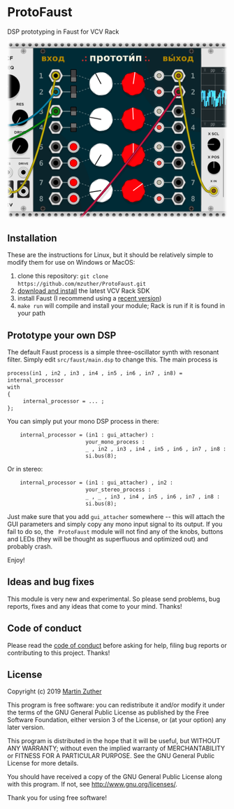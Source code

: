 # ProtoFaust

DSP prototyping in Faust for VCV Rack  

![Screenshot of ProtoFaust](images/screenshot_1.png?raw=true "Screenshot")

## Installation

These are the instructions for Linux, but it should be relatively
simple to modify them for use on Windows or MacOS:

1. clone this repository: `git clone https://github.com/mzuther/ProtoFaust.git`
1. [download and install][SDK Rack] the latest VCV Rack SDK
1. install Faust (I recommend using a [recent version][Faust compiler])
1. `make run` will compile and install your module; Rack is run if it is found in your path

## Prototype your own DSP

The default Faust process is a simple three-oscillator synth with
resonant filter.  Simply edit `src/faust/main.dsp` to change this.
The main process is

```
process(in1 , in2 , in3 , in4 , in5 , in6 , in7 , in8) = internal_processor
with
{
     internal_processor = ... ;
};
```

You can simply put your mono DSP process in there:

```
    internal_processor = (in1 : gui_attacher) :
                         your_mono_process :
                         _ , in2 , in3 , in4 , in5 , in6 , in7 , in8 :
                         si.bus(8);
```

Or in stereo:

```
    internal_processor = (in1 : gui_attacher) , in2 :
                         your_stereo_process :
                         _ , _ , in3 , in4 , in5 , in6 , in7 , in8 :
                         si.bus(8);
```

Just make sure that you add `gui_attacher` somewhere -- this will
attach the GUI parameters and simply copy any mono input signal to its
output.  If you fail to do so, the ` ProtoFaust` module will not find
any of the knobs, buttons and LEDs (they will be thought as
superfluous and optimized out) and probably crash.

Enjoy!

## Ideas and bug fixes

This module is very new and experimental.  So please send problems,
bug reports, fixes and any ideas that come to your mind.  Thanks!

## Code of conduct

Please read the [code of conduct][COC] before asking for help, filing
bug reports or contributing to this project.  Thanks!

## License

Copyright (c) 2019 [Martin Zuther][]

This program is free software: you can redistribute it and/or modify
it under the terms of the GNU General Public License as published by
the Free Software Foundation, either version 3 of the License, or
(at your option) any later version.

This program is distributed in the hope that it will be useful,
but WITHOUT ANY WARRANTY; without even the implied warranty of
MERCHANTABILITY or FITNESS FOR A PARTICULAR PURPOSE.  See the
GNU General Public License for more details.

You should have received a copy of the GNU General Public License
along with this program.  If not, see <http://www.gnu.org/licenses/>.

Thank you for using free software!


[Martin Zuther]:  http://www.mzuther.de/
[COC]:            https://github.com/mzuther/ProtoFaust/tree/master/CODE_OF_CONDUCT.markdown
[Faust compiler]: http://faust.grame.fr/doc/manual/index.html#compiling-and-installing-the-faust-compiler
[SDK Rack]:       https://vcvrack.com/manual/PluginDevelopmentTutorial.html
